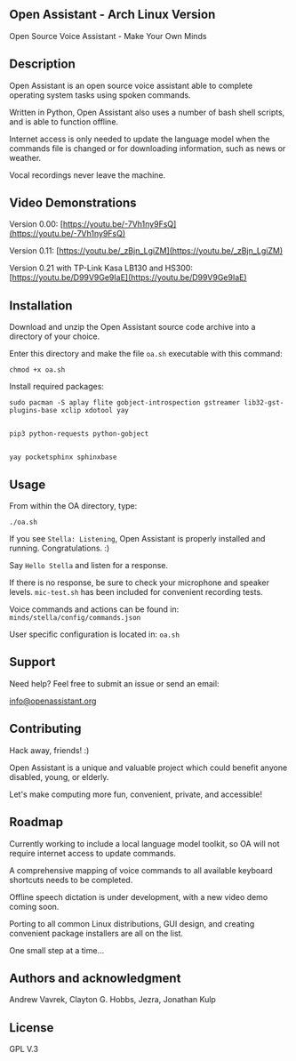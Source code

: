 ## Open Assistant - Arch Linux Version
Open Source Voice Assistant - Make Your Own Minds

## Description
Open Assistant is an open source voice assistant able to complete operating system tasks using spoken commands.

Written in Python, Open Assistant also uses a number of bash shell scripts, and is able to function offline. 

Internet access is only needed to update the language model when the commands file is changed or for downloading information, such as news or weather. 

Vocal recordings never leave the machine.

## Video Demonstrations
Version 0.00:
[https://youtu.be/-7Vh1ny9FsQ](https://youtu.be/-7Vh1ny9FsQ)

Version 0.11:
[https://youtu.be/_zBjn_LgiZM](https://youtu.be/_zBjn_LgiZM)

Version 0.21 with TP-Link Kasa LB130 and HS300:
[https://youtu.be/D99V9Ge9IaE](https://youtu.be/D99V9Ge9IaE)

## Installation
Download and unzip the Open Assistant source code archive into a directory of your choice.

Enter this directory and make the file `oa.sh` executable with this command:

    chmod +x oa.sh

Install required packages:

    sudo pacman -S aplay flite gobject-introspection gstreamer lib32-gst-plugins-base xclip xdotool yay


    pip3 python-requests python-gobject


    yay pocketsphinx sphinxbase

## Usage
From within the OA directory, type:

    ./oa.sh

If you see `Stella: Listening`, Open Assistant is properly installed and running. Congratulations. :)

Say `Hello Stella` and listen for a response.

If there is no response, be sure to check your microphone and speaker levels. `mic-test.sh` has been included for convenient recording tests.

Voice commands and actions can be found in: `minds/stella/config/commands.json`

User specific configuration is located in: `oa.sh`

## Support
Need help? Feel free to submit an issue or send an email:

[info@openassistant.org](info@openassistant.org)

## Contributing
Hack away, friends! :)

Open Assistant is a unique and valuable project which could benefit anyone disabled, young, or elderly.

Let's make computing more fun, convenient, private, and accessible!

## Roadmap
Currently working to include a local language model toolkit, so OA will not require internet access to update commands. 

A comprehensive mapping of voice commands to all available keyboard shortcuts needs to be completed.

Offline speech dictation is under development, with a new video demo coming soon.

Porting to all common Linux distributions, GUI design, and creating convenient package installers are all on the list.

One small step at a time...

## Authors and acknowledgment
Andrew Vavrek, Clayton G. Hobbs, Jezra, Jonathan Kulp

## License
GPL V.3
